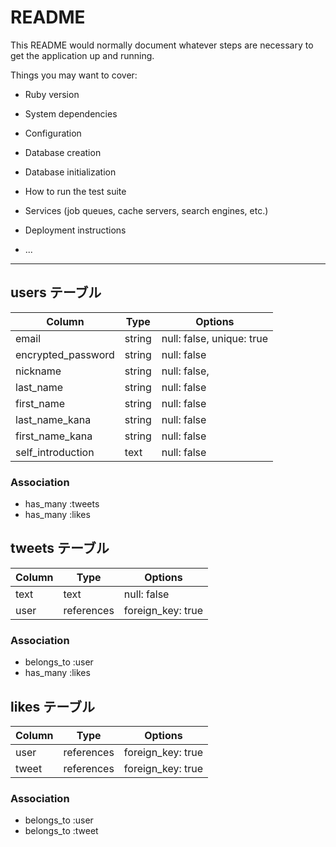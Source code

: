 # README

This README would normally document whatever steps are necessary to get the
application up and running.

Things you may want to cover:

* Ruby version

* System dependencies

* Configuration

* Database creation

* Database initialization

* How to run the test suite

* Services (job queues, cache servers, search engines, etc.)

* Deployment instructions

* ...

_____________________________________________________________



## users テーブル

| Column                  | Type   | Options                  |
| ----------------------- | ------ | ------------------------ |
| email                   | string | null: false, unique: true|
| encrypted_password      | string | null: false              |
| nickname                | string | null: false,             |
| last_name               | string | null: false              |
| first_name              | string | null: false              |
| last_name_kana          | string | null: false              |
| first_name_kana         | string | null: false              |
| self_introduction       | text   | null: false              |


### Association

- has_many :tweets
- has_many :likes


## tweets テーブル

| Column                 | Type          | Options           |
| ---------------------- | ------------- | ----------------- |
| text                   | text          | null: false       |
| user                   | references    | foreign_key: true |

### Association

- belongs_to :user
- has_many   :likes



## likes テーブル

| Column                 | Type          | Options           |
| -----------------------| ------------- | ----------------- |
| user                   | references    | foreign_key: true |
| tweet                  | references    | foreign_key: true |


### Association

- belongs_to :user
- belongs_to :tweet


